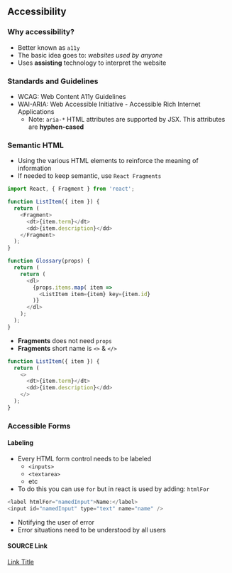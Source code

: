 ## Accessibility
### Why accessibility?
- Better known as `a11y`
- The basic idea goes to: _websites used by anyone_
- Uses **assisting** technology to interpret the website

### Standards and Guidelines
- WCAG: Web Content A11y Guidelines
- WAI-ARIA: Web Accessible Initiative - Accessible Rich Internet Applications
  - Note: `aria-*` HTML attributes are supported by JSX. This attributes are **hyphen-cased**

### Semantic HTML
- Using the various HTML elements to reinforce the meaning of information
- If needed to keep semantic, use `React Fragments`
```javascript
import React, { Fragment } from 'react';

function ListItem({ item }) {
  return (
    <Fragment>
      <dt>{item.term}</dt>
      <dd>{item.description}</dd>
    </Fragment>
  );
}

function Glossary(props) {
  return (
    return (
      <dl>
        {props.items.map( item =>
          <ListItem item={item} key={item.id}
        )}
      </dl>
    );
  );
}
```
- **Fragments** does not need `props`
- **Fragments** short name is `<>` & `</>`
```javascript
function ListItem({ item }) {
  return (
    <>
      <dt>{item.term}</dt>
      <dd>{item.description}</dd>
    </>
  );
}
```

### Accessible Forms
#### Labeling
- Every HTML form control needs to be labeled
  - `<inputs>`
  - `<textarea>`
  - etc
- To do this you can use `for` but in react is used by adding: `htmlFor`
```javascript
<label htmlFor="namedInput">Name:</label>
<input id="namedInput" type="text" name="name" />
```
- Notifying the user of error
- Error situations need to be understood by all users

#### SOURCE Link
[Link Title](http://example.com)

